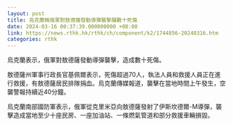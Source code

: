 ```yaml
---
layout: post
title: 烏克蘭稱俄軍對敖德薩發動導彈襲擊釀數十死傷
date: 2024-03-16 00:37:39.000000000 +08:00
link: https://news.rthk.hk/rthk/ch/component/k2/1744856-20240316.htm
categories: rthk
---
```


烏克蘭表示，俄軍對敖德薩發動導彈襲擊，造成數十死傷。

敖德薩州軍事行政長官基佩爾表示，死傷超過70人，執法人員和救援人員正在進行救援，有敖德薩居民排隊捐血。烏克蘭傳媒報道，襲擊在當地時間上午發生，空襲警報持續近40分鐘。

烏克蘭南部國防軍表示，俄軍從克里米亞向敖德薩發射了伊斯坎德爾-M導彈，襲擊造成當地至少十座民房、一座加油站、一條燃氣管道和部分救援車輛損毀。
